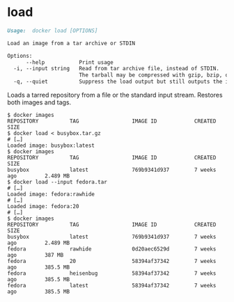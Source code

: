 <!--[metadata]>
+++
title = "load"
description = "The load command description and usage"
keywords = ["stdin, tarred, repository"]
[menu.main]
parent = "smn_cli"
+++
<![end-metadata]-->

# load

```markdown
Usage:  docker load [OPTIONS]

Load an image from a tar archive or STDIN

Options:
      --help           Print usage
  -i, --input string   Read from tar archive file, instead of STDIN.
                       The tarball may be compressed with gzip, bzip, or xz
  -q, --quiet          Suppress the load output but still outputs the imported images
```

Loads a tarred repository from a file or the standard input stream.
Restores both images and tags.

    $ docker images
    REPOSITORY          TAG                 IMAGE ID            CREATED             SIZE
    $ docker load < busybox.tar.gz
    # […]
    Loaded image: busybox:latest
    $ docker images
    REPOSITORY          TAG                 IMAGE ID            CREATED             SIZE
    busybox             latest              769b9341d937        7 weeks ago         2.489 MB
    $ docker load --input fedora.tar
    # […]
    Loaded image: fedora:rawhide
    # […]
    Loaded image: fedora:20
    # […]
    $ docker images
    REPOSITORY          TAG                 IMAGE ID            CREATED             SIZE
    busybox             latest              769b9341d937        7 weeks ago         2.489 MB
    fedora              rawhide             0d20aec6529d        7 weeks ago         387 MB
    fedora              20                  58394af37342        7 weeks ago         385.5 MB
    fedora              heisenbug           58394af37342        7 weeks ago         385.5 MB
    fedora              latest              58394af37342        7 weeks ago         385.5 MB
